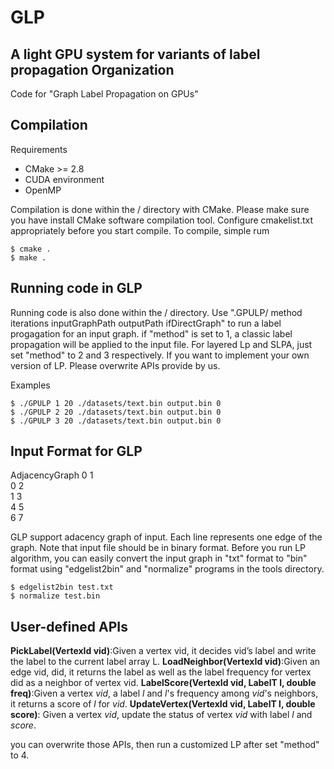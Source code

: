 # GLP
A light GPU system for variants of label propagation
Organization
--------

Code for "Graph Label Propagation on GPUs"

Compilation
--------

Requirements

* CMake &gt;= 2.8
* CUDA environment
* OpenMP

Compilation is done within the / directory with CMake. 
Please make sure you have install CMake software compilation tool.
Configure cmakelist.txt appropriately before you start compile. 
To compile, simple rum

```
$ cmake .
$ make .
```

Running code in GLP
--------
Running code is also done within the / directory. 
Use ".GPULP/ method iterations inputGraphPath outputPath ifDirectGraph" to run a label progagation for an input graph.
if "method" is set to 1, a classic label propagation will be applied to the input file. 
For layered Lp and SLPA, just set "method" to 2 and 3 respectively. If you want to implement your own version of LP.
Please overwrite APIs provide by us.

Examples
```
$ ./GPULP 1 20 ./datasets/text.bin output.bin 0
$ ./GPULP 2 20 ./datasets/text.bin output.bin 0
$ ./GPULP 3 20 ./datasets/text.bin output.bin 0
```
Input Format for GLP
--------

AdjacencyGraph
0 1  
0 2  
1 3  
4 5  
6 7  

GLP support adacency graph of input. 
Each line represents one edge of the graph.
Note that input file should be in binary format.
Before you run LP algorithm, 
you can easily convert the input graph in "txt" format to "bin" format using "edgelist2bin" and "normalize" programs in the tools directory.

```
$ edgelist2bin test.txt
$ normalize test.bin
```

User-defined APIs
--------
**PickLabel(VertexId vid)**:Given a vertex vid, it decides vid’s label and write the label to the current label array L.
**LoadNeighbor(VertexId vid)**:Given an edge vid, did, it returns the label as well as the label frequency for vertex did as a neighbor of vertex vid.
**LabelScore(VertexId vid, LabelT l, double freq)**:Given a vertex $vid$, a label $l$ and  $l$'s frequency among $vid$'s neighbors, it returns a score of $l$ for $vid$.
**UpdateVertex(VertexId vid, LabelT l, double score)**: Given a vertex $vid$, update the status of vertex $vid$ with label $l$ and $score$. 

you can overwrite those APIs, then run a customized LP after set "method" to 4.
